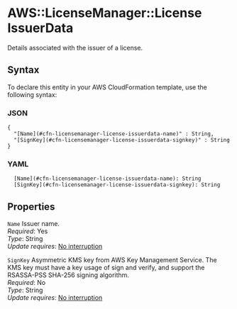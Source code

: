 # AWS::LicenseManager::License IssuerData<a name="aws-properties-licensemanager-license-issuerdata"></a>

Details associated with the issuer of a license\.

## Syntax<a name="aws-properties-licensemanager-license-issuerdata-syntax"></a>

To declare this entity in your AWS CloudFormation template, use the following syntax:

### JSON<a name="aws-properties-licensemanager-license-issuerdata-syntax.json"></a>

```
{
  "[Name](#cfn-licensemanager-license-issuerdata-name)" : String,
  "[SignKey](#cfn-licensemanager-license-issuerdata-signkey)" : String
}
```

### YAML<a name="aws-properties-licensemanager-license-issuerdata-syntax.yaml"></a>

```
  [Name](#cfn-licensemanager-license-issuerdata-name): String
  [SignKey](#cfn-licensemanager-license-issuerdata-signkey): String
```

## Properties<a name="aws-properties-licensemanager-license-issuerdata-properties"></a>

`Name` <a name="cfn-licensemanager-license-issuerdata-name"></a>
Issuer name\.  
_Required_: Yes  
_Type_: String  
_Update requires_: [No interruption](https://docs.aws.amazon.com/AWSCloudFormation/latest/UserGuide/using-cfn-updating-stacks-update-behaviors.html#update-no-interrupt)

`SignKey` <a name="cfn-licensemanager-license-issuerdata-signkey"></a>
Asymmetric KMS key from AWS Key Management Service\. The KMS key must have a key usage of sign and verify, and support the RSASSA\-PSS SHA\-256 signing algorithm\.  
_Required_: No  
_Type_: String  
_Update requires_: [No interruption](https://docs.aws.amazon.com/AWSCloudFormation/latest/UserGuide/using-cfn-updating-stacks-update-behaviors.html#update-no-interrupt)
